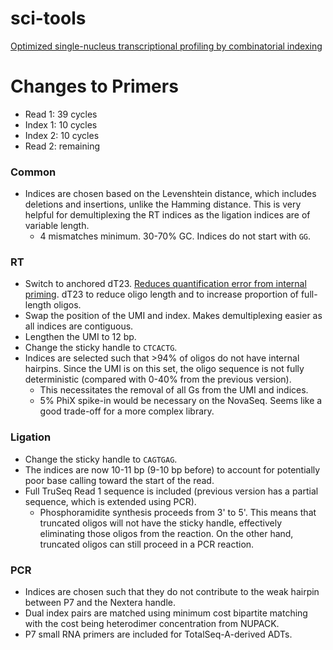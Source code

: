 # sci-tools

[Optimized single-nucleus transcriptional profiling by combinatorial indexing](https://www.nature.com/articles/s41596-022-00752-0)

# Changes to Primers

- Read 1: 39 cycles
- Index 1: 10 cycles
- Index 2: 10 cycles
- Read 2: remaining

### Common

- Indices are chosen based on the Levenshtein distance, which includes deletions and insertions, unlike the Hamming distance. This is very helpful for demultiplexing the RT indices as the ligation indices are of variable length.
  - 4 mismatches minimum. 30-70% GC. Indices do not start with `GG`.


### RT

- Switch to anchored dT23. [Reduces quantification error from internal priming](https://academic.oup.com/nargab/article/4/2/lqac035/6592171). dT23 to reduce oligo length and to increase proportion of full-length oligos.
- Swap the position of the UMI and index. Makes demultiplexing easier as all indices are contiguous.
- Lengthen the UMI to 12 bp.
- Change the sticky handle to `CTCACTG`.
- Indices are selected such that >94% of oligos do not have internal hairpins. Since the UMI is on this set, the oligo sequence is not fully deterministic (compared with 0-40% from the previous version).
  - This necessitates the removal of all Gs from the UMI and indices.
  - 5% PhiX spike-in would be necessary on the NovaSeq. Seems like a good trade-off for a more complex library.

### Ligation

- Change the sticky handle to `CAGTGAG`.
- The indices are now 10-11 bp (9-10 bp before) to account for potentially poor base calling toward the start of the read.
- Full TruSeq Read 1 sequence is included (previous version has a partial sequence, which is extended using PCR).
  - Phosphoramidite synthesis proceeds from 3' to 5'. This means that truncated oligos will not have the sticky handle, effectively eliminating those oligos from the reaction. On the other hand, truncated oligos can still proceed in a PCR reaction.

### PCR

- Indices are chosen such that they do not contribute to the weak hairpin between P7 and the Nextera handle.
- Dual index pairs are matched using minimum cost bipartite matching with the cost being heterodimer concentration from NUPACK.
- P7 small RNA primers are included for TotalSeq-A-derived ADTs.
